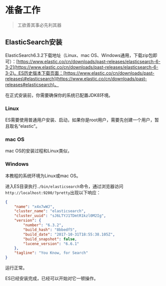 # 准备工作

> 工欲善其事必先利其器

## ElasticSearch安装

ElasticSearch6.3.2下载地址（Linux、mac OS、Windows通用，下载zip包即可）：[https://www.elastic.co/cn/downloads/past-releases/elasticsearch-6-3-2](https://www.elastic.co/cn/downloads/past-releases/elasticsearch-6-3-2)。ES历史版本下载页面：[https://www.elastic.co/cn/downloads/past-releases\#elasticsearch](https://www.elastic.co/cn/downloads/past-releases#elasticsearch)。

在正式安装前，你需要确保你的系统已配置JDK8环境。

### Linux

ES需要使用普通用户安装、启动，如果你是root用户，需要先创建一个用户，暂且取名“elastic”。

### mac OS

mac OS的安装过程和Linux类似，

### Windows

本教程的系统环境为Linux或mac OS。

进入ES目录执行`./bin/elasticsearch`命令，通过浏览器访问`http://localhost:9200/?pretty`出现以下响应：

```json
{              
    "name": "x4x7wWJ",              
    "cluster_name": "elasticsearch",              
    "cluster_uuid": "sJ6LTYJ1TDmtR1kzl0M2Ig",              
    "version": {              
        "number": "6.3.2",              
        "build_hash": "8bbedf5",              
        "build_date": "2017-10-31T18:55:38.105Z",              
        "build_snapshot": false,              
        "lucene_version": "6.6.1"              
    },              
    "tagline": "You Know, for Search"              
}
```

运行正常。

ES已经安装完成，已经可以开始对它一顿操作。
